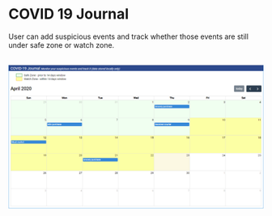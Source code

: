 # COVID 19 Journal

User can add suspicious events and track whether those events are still under safe zone or watch zone.


&nbsp;
![covid19-journal-snapshot](covid19-journal-snapshot.png)
